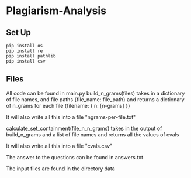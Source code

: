 # Plagiarism-Analysis

## Set Up
```
pip install os
pip install re
pip install pathlib
pip install csv
```

## Files
All code can be found in main.py
build_n_grams(files) takes in a dictionary of file names, and file paths {file_name: file_path} and returns a dictionary of n_grams for each file
{filename: {
    n: [n-grams]
}}

It will also write all this into a file "ngrams-per-file.txt"

calculate_set_containment(file_n_n_grams) takes in the output of build_n_grams and a list of file names and returns all the values of cvals

It will also write all this into a file "cvals.csv"

The answer to the questions can be found in answers.txt

The input files are found in the directory data